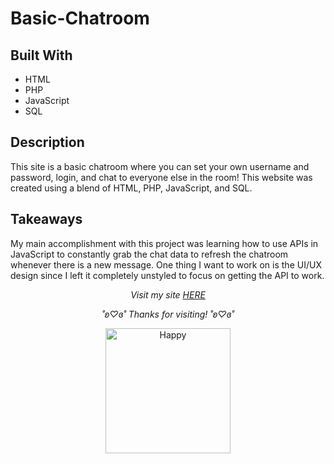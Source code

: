 # Basic-Chatroom

## Built With
- HTML
- PHP
- JavaScript
- SQL
  
## Description

This site is a basic chatroom where you can set your own username and password, login, and chat to everyone else in the room! This website was created using a blend of HTML, PHP, JavaScript, and SQL.

## Takeaways

My main accomplishment with this project was learning how to use APIs in JavaScript to constantly grab the chat data to refresh the chatroom whenever there is a new message. One thing I want to work on is the UI/UX design since I left it completely unstyled to focus on getting the API to work. 

<p align="center">
  <i>Visit my site <a href="https://i6.cims.nyu.edu/~sb8249/webdev/assignment09/chatroom.php">HERE</a></i>
</p>

<p align="center">
  <i>˚ʚ♡ɞ˚ Thanks for visiting! ˚ʚ♡ɞ˚</i>
</p>

<p align="center">
  <img src="https://media.giphy.com/media/mBSU0tdU1DiuuvplEn/giphy.gif" width="200" alt="Happy">
</p>
